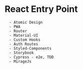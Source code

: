 # React Entry Point

```
  - Atomic Design
  - PWA
  - Router
  - Material-UI
  - Custom Hooks
  - Auth Routes
  - Styled-Components
  - Storybook
  - Cypress - e2e, TDD
  - MirageJs
```
